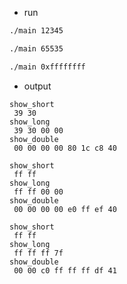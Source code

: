 - run
```bash
./main 12345

./main 65535

./main 0xffffffff
```

- output
```
show_short
 39 30
show_long
 39 30 00 00
show_double
 00 00 00 00 80 1c c8 40
```
```
show_short
 ff ff
show_long
 ff ff 00 00
show_double
 00 00 00 00 e0 ff ef 40
```
```
show_short
 ff ff
show_long
 ff ff ff 7f
show_double
 00 00 c0 ff ff ff df 41
```